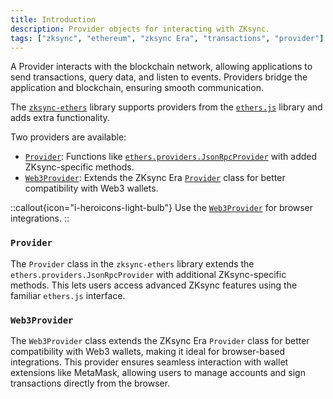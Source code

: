 ```yaml
---
title: Introduction
description: Provider objects for interacting with ZKsync.
tags: ["zksync", "ethereum", "zksync Era", "transactions", "provider"]
---
```


A Provider interacts with the blockchain network, allowing applications to send transactions, query data, and
listen to events. Providers bridge the application and blockchain, ensuring smooth communication.

The [`zksync-ethers`](https://www.npmjs.com/package/zksync-ethers/v/5.0.0) library supports providers from
the [`ethers.js`](https://docs.ethers.io/v5/api/providers) library and adds extra functionality.

Two providers are available:

- [`Provider`](/sdk/js/ethers/api/v5/providers/web3provider): Functions
like [`ethers.providers.JsonRpcProvider`](https://docs.ethers.org/v5/api/providers/jsonrpc-provider/#JsonRpcProvider)
with added ZKsync-specific methods.
- [`Web3Provider`](/sdk/js/ethers/api/v5/providers/web3provider): Extends the ZKsync
Era [`Provider`](/sdk/js/ethers/api/v5/providers/provider) class for better compatibility with Web3 wallets.

::callout{icon="i-heroicons-light-bulb"}
Use the [`Web3Provider`](/sdk/js/ethers/api/v5/providers/web3provider) for browser integrations.
::

### `Provider`

The `Provider` class in the `zksync-ethers` library extends the `ethers.providers.JsonRpcProvider` with additional
ZKsync-specific methods. This lets users access advanced ZKsync features using the familiar `ethers.js` interface.

### `Web3Provider`

The `Web3Provider` class extends the ZKsync Era `Provider` class for better compatibility with Web3 wallets, making it
ideal for browser-based integrations. This provider ensures seamless interaction with wallet extensions like MetaMask,
allowing users to manage accounts and sign transactions directly from the browser.
